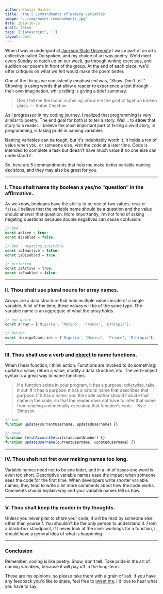 ```yaml
---
author: Khalal Walker
title: 'The 5 Commandments of Naming Variables'
image: '../img/moses-commandments.jpg'
date: 2019-10-25
draft: false
tags: ['javascript', '']
layout: post
---
```


When I was in undergrad at [Jackson State University](https://www.jsums.edu) I was a part of an arts collective called Outspoken, and my choice of art was poetry. We'd meet every Sunday to catch up on our week, go through writing exercises, and audition our poems in front of the group. At the end of each piece, we'd offer critiques on what we felt would make the poem better.

One of the things we consistently emphasized was, "Show. Don't tell." Showing is using words that allow a reader to experience a text through their own imagination, while telling is giving a brief summary.

> Don't tell me the moon is shining; show me the glint of light on broken glass. — Anton Chekhov

As I progressed in my coding journey, I realized that programming is very similar to poetry. The end goal for both is to tell a story. Well... to **show** that story to a reader. I believe the most important part of telling a vivid story, in programming, is taking pride in naming variables.

Naming variables can be tough, but it's indubitably worth it. It holds a ton of value when you, or someone else, visit the code at a later time. Code is intended to complete a task but doesn't have much value if no one else can understand it.

So, here are 5 commandments that help me make better variable naming decisions, and they may also be great for you.

---

### I. Thou shalt name thy boolean a yes/no "question" in the affirmative.

As we know, booleans have the ability to be one of two values: `true` or `false`. I believe that the variable name should be a question and the value should answer that question. More importantly, I'm not fond of asking negating questions because double negatives can cause confusion.

```javascript
// bad
const active = true;
const disabled = false;

// bad - negating questions
const isInactive = false;
const isDisabled = true;

// preferred
const isActive = true;
const isEnabled = false;
```

---

### II. Thou shalt use plural nouns for array names.

Arrays are a data structure that hold multiple values inside of a single variable. A lot of the time, these values will be of the same type. The variable name is an aggregate of what the array holds.

```javascript
// not quite
const array = ['Nigeria', 'Mexico', 'France', 'Ethiopia'];

// better
const foreignCountries = ['Nigeria', 'Mexico', 'France', 'Ethiopia'];
```

---

### III. Thou shalt use a verb and [object](<https://en.wikipedia.org/wiki/Object_(grammar)>) to name functions.

When I hear function, I think action. Functions are invoked to do something: update a value, return a value, modify a data structure, etc. The verb-object syntax is a great way to name functions.

> If a function exists in your program, it has a purpose; otherwise, take it out! If it has a purpose, it has a natural name that describes that purpose. If it has a name, you the code author should include that name in the code, so that the reader does not have to infer that name from reading and mentally executing that function's code. - Kyle Simpson

```javascript
// bad
function update(currentUsername, updatedUsername) {}

// good
function fetchAccountDetails(accountNumber) {}
function updateUsername(currentUsername, updatedUsername) {}
```

---

### IV. Thou shalt not fret over making names too long.

Variable names need not to be one letter, and in a lot of cases one word is even too short. Descriptive variable names ease the impact when someone sees the code for the first time. When developers write shorter variable names, they tend to write a lot more comments about how the code works. Comments should explain why and your variable names tell us how.

---

### V. Thou shalt keep thy reader in thy thoughts.

Unless you never plan to share your code, it will be read by someone else other than yourself. You shouldn't be the only person to understand it. From a black-box standpoint, if I never look at the inner workings for a function, I should have a general idea of what is happening.

---

### Conclusion

Remember, coding is like poetry. Show, don't tell. Take pride in the art of naming variables, because it will pay off in the long-term.

These are my opinions, so please take them with a grain of salt. If you have any feedback you'd like to share, feel free to [tweet me](https://www.twitter.com/khalalw). I'd love to hear what you have to say.
